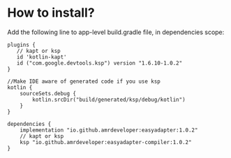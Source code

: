 # How to install?

Add the following line to app-level build.gradle file, in dependencies scope:

```
plugins {
   // kapt or ksp
   id 'kotlin-kapt'
   id ("com.google.devtools.ksp") version "1.6.10-1.0.2"
}

//Make IDE aware of generated code if you use ksp
kotlin {
    sourceSets.debug {
        kotlin.srcDir("build/generated/ksp/debug/kotlin")
    }
}

dependencies {
    implementation "io.github.amrdeveloper:easyadapter:1.0.2"
    // kapt or ksp
    ksp "io.github.amrdeveloper:easyadapter-compiler:1.0.2"
}
```